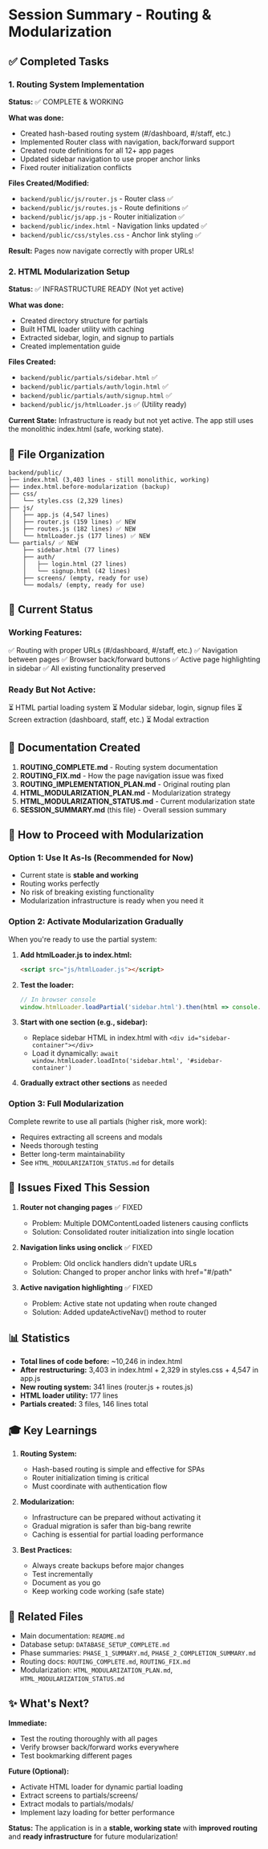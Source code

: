 # Session Summary - Routing & Modularization

## ✅ Completed Tasks

### 1. Routing System Implementation
**Status:** ✅ COMPLETE & WORKING

**What was done:**
- Created hash-based routing system (#/dashboard, #/staff, etc.)
- Implemented Router class with navigation, back/forward support
- Created route definitions for all 12+ app pages
- Updated sidebar navigation to use proper anchor links
- Fixed router initialization conflicts

**Files Created/Modified:**
- `backend/public/js/router.js` - Router class ✅
- `backend/public/js/routes.js` - Route definitions ✅
- `backend/public/js/app.js` - Router initialization ✅
- `backend/public/index.html` - Navigation links updated ✅
- `backend/public/css/styles.css` - Anchor link styling ✅

**Result:** Pages now navigate correctly with proper URLs!

### 2. HTML Modularization Setup  
**Status:** ✅ INFRASTRUCTURE READY (Not yet active)

**What was done:**
- Created directory structure for partials
- Built HTML loader utility with caching
- Extracted sidebar, login, and signup to partials
- Created implementation guide

**Files Created:**
- `backend/public/partials/sidebar.html` ✅
- `backend/public/partials/auth/login.html` ✅
- `backend/public/partials/auth/signup.html` ✅
- `backend/public/js/htmlLoader.js` ✅ (Utility ready)

**Current State:** Infrastructure is ready but not yet active. The app still uses the monolithic index.html (safe, working state).

## 📂 File Organization

```
backend/public/
├── index.html (3,403 lines - still monolithic, working)
├── index.html.before-modularization (backup)
├── css/
│   └── styles.css (2,329 lines)
├── js/
│   ├── app.js (4,547 lines)
│   ├── router.js (159 lines) ✅ NEW
│   ├── routes.js (182 lines) ✅ NEW
│   └── htmlLoader.js (177 lines) ✅ NEW
└── partials/ ✅ NEW
    ├── sidebar.html (77 lines)
    ├── auth/
    │   ├── login.html (27 lines)
    │   └── signup.html (42 lines)
    ├── screens/ (empty, ready for use)
    └── modals/ (empty, ready for use)
```

## 🎯 Current Status

### Working Features:
✅ Routing with proper URLs (#/dashboard, #/staff, etc.)
✅ Navigation between pages
✅ Browser back/forward buttons
✅ Active page highlighting in sidebar
✅ All existing functionality preserved

### Ready But Not Active:
⏳ HTML partial loading system
⏳ Modular sidebar, login, signup files
⏳ Screen extraction (dashboard, staff, etc.)
⏳ Modal extraction

## 📝 Documentation Created

1. **ROUTING_COMPLETE.md** - Routing system documentation
2. **ROUTING_FIX.md** - How the page navigation issue was fixed
3. **ROUTING_IMPLEMENTATION_PLAN.md** - Original routing plan
4. **HTML_MODULARIZATION_PLAN.md** - Modularization strategy
5. **HTML_MODULARIZATION_STATUS.md** - Current modularization state
6. **SESSION_SUMMARY.md** (this file) - Overall session summary

## 🚀 How to Proceed with Modularization

### Option 1: Use It As-Is (Recommended for Now)
- Current state is **stable and working**
- Routing works perfectly
- No risk of breaking existing functionality
- Modularization infrastructure is ready when you need it

### Option 2: Activate Modularization Gradually
When you're ready to use the partial system:

1. **Add htmlLoader.js to index.html:**
   ```html
   <script src="js/htmlLoader.js"></script>
   ```

2. **Test the loader:**
   ```javascript
   // In browser console
   window.htmlLoader.loadPartial('sidebar.html').then(html => console.log('✅ Loaded!'));
   ```

3. **Start with one section (e.g., sidebar):**
   - Replace sidebar HTML in index.html with `<div id="sidebar-container"></div>`
   - Load it dynamically: `await window.htmlLoader.loadInto('sidebar.html', '#sidebar-container')`

4. **Gradually extract other sections** as needed

### Option 3: Full Modularization
Complete rewrite to use all partials (higher risk, more work):
- Requires extracting all screens and modals
- Needs thorough testing
- Better long-term maintainability
- See `HTML_MODULARIZATION_STATUS.md` for details

## 🐛 Issues Fixed This Session

1. **Router not changing pages** ✅ FIXED
   - Problem: Multiple DOMContentLoaded listeners causing conflicts
   - Solution: Consolidated router initialization into single location

2. **Navigation links using onclick** ✅ FIXED
   - Problem: Old onclick handlers didn't update URLs
   - Solution: Changed to proper anchor links with href="#/path"

3. **Active navigation highlighting** ✅ FIXED
   - Problem: Active state not updating when route changed
   - Solution: Added updateActiveNav() method to router

## 📊 Statistics

- **Total lines of code before:** ~10,246 in index.html
- **After restructuring:** 3,403 in index.html + 2,329 in styles.css + 4,547 in app.js
- **New routing system:** 341 lines (router.js + routes.js)
- **HTML loader utility:** 177 lines
- **Partials created:** 3 files, 146 lines total

## 🎓 Key Learnings

1. **Routing System:**
   - Hash-based routing is simple and effective for SPAs
   - Router initialization timing is critical
   - Must coordinate with authentication flow

2. **Modularization:**
   - Infrastructure can be prepared without activating it
   - Gradual migration is safer than big-bang rewrite
   - Caching is essential for partial loading performance

3. **Best Practices:**
   - Always create backups before major changes
   - Test incrementally
   - Document as you go
   - Keep working code working (safe state)

## 🔗 Related Files

- Main documentation: `README.md`
- Database setup: `DATABASE_SETUP_COMPLETE.md`
- Phase summaries: `PHASE_1_SUMMARY.md`, `PHASE_2_COMPLETION_SUMMARY.md`
- Routing docs: `ROUTING_COMPLETE.md`, `ROUTING_FIX.md`
- Modularization: `HTML_MODULARIZATION_PLAN.md`, `HTML_MODULARIZATION_STATUS.md`

## ✨ What's Next?

**Immediate:**
- Test the routing thoroughly with all pages
- Verify browser back/forward works everywhere
- Test bookmarking different pages

**Future (Optional):**
- Activate HTML loader for dynamic partial loading
- Extract screens to partials/screens/
- Extract modals to partials/modals/
- Implement lazy loading for better performance

**Status:** The application is in a **stable, working state** with **improved routing** and **ready infrastructure** for future modularization!
